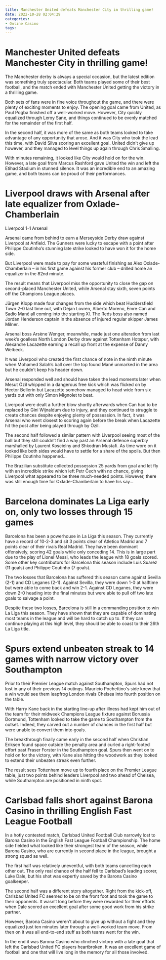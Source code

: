 ```yaml
---
title: Manchester United defeats Manchester City in thrilling game!
date: 2022-10-28 02:04:29
categories:
- Online Casino
tags:
---
```



#  Manchester United defeats Manchester City in thrilling game!

The Manchester derby is always a special occasion, but the latest edition was something truly spectacular. Both teams played some of their best football, and the match ended with Manchester United getting the victory in a thrilling game.

Both sets of fans were in fine voice throughout the game, and there were plenty of exciting moments to enjoy. The opening goal came from United, as Paul Pogba finished off a well-worked move. However, City quickly equalized through Leroy Sane, and things continued to be evenly matched for the remainder of the first half.

In the second half, it was more of the same as both teams looked to take advantage of any opportunity that arose. And it was City who took the lead this time, with David Silva scoring an excellent goal. United didn't give up however, and they managed to level things up again through Chris Smalling.

With minutes remaining, it looked like City would hold on for the win. However, a late goal from Marcus Rashford gave United the win and left the Etihad Stadium in stunned silence. It was an incredible end to an amazing game, and both teams can be proud of their performances.

#  Liverpool draws with Arsenal after late equalizer from Oxlade-Chamberlain

Liverpool 1-1 Arsenal

Arsenal came from behind to earn a Merseyside Derby draw against Liverpool at Anfield. The Gunners were lucky to escape with a point after Philippe Coutinho’s stunning late strike looked to have won it for the home side.

But Liverpool were made to pay for some wasteful finishing as Alex Oxlade-Chamberlain – in his first game against his former club – drilled home an equalizer in the 82nd minute.

The result means that Liverpool miss the opportunity to close the gap on second-placed Manchester United, while Arsenal stay sixth, seven points off the Champions League places.

Jürgen Klopp made four changes from the side which beat Huddersfield Town 2-0 last time out, with Dejan Lovren, Alberto Moreno, Emre Can and Sadio Mané all coming into the starting XI. The Reds boss also named Jordan Henderson captain in the absence of injured regular skipper James Milner.

Arsenal boss Arsène Wenger, meanwhile, made just one alteration from last week’s goalless North London Derby draw against Tottenham Hotspur, with Alexandre Lacazette earning a recall up front at the expense of Danny Welbeck.

It was Liverpool who created the first chance of note in the ninth minute when Mohamed Salah’s ball over the top found Mané unmarked in the area but he couldn’t keep his header down.

Arsenal responded well and should have taken the lead moments later when Mesut Özil whipped in a dangerous free kick which was flicked on by Hector Bellerín but Lacazette somehow managed to head wide from six yards out with only Simon Mignolet to beat.

Liverpool were dealt a further blow shortly afterwards when Can had to be replaced by Gini Wijnaldum due to injury, and they continued to struggle to create chances despite enjoying plenty of possession. In fact, it was Arsenal who went closest to scoring again before the break when Lacazette hit the post after being played through by Özil.

The second half followed a similar pattern with Liverpool seeing most of the ball but they still couldn’t find a way past an Arsenal defence superbly marshalled by Laurent Koscielny and Shkodran Mustafi. As time wore on it looked like both sides would have to settle for a share of the spoils. But then Philippe Coutinho happened…

The Brazilian substitute collected possession 25 yards from goal and let fly with an incredible strike which left Petr Čech with no chance, giving Liverpool what appeared to be three much-needed points. However, there was still enough time for Oxlade-Chamberlain to have his say…

#  Barcelona dominates La Liga early on, only two losses through 15 games

Barcelona has been a powerhouse in La Liga this season. They currently have a record of 10-2-3 and sit 3 points clear of Atletico Madrid and 7 points clear of their rivals Real Madrid. They have been dominant offensively, scoring 42 goals while only conceding 14. This is in large part due to the play of Lionel Messi, who leads the league with 18 goals scored. Some other key contributors for Barcelona this season include Luis Suarez (11 goals) and Philippe Coutinho (7 goals).

The two losses that Barcelona has suffered this season came against Sevilla (2-1) and CD Leganes (2-1). Against Sevilla, they were down 1-0 at halftime but were able to come back and win 2-1. Against CD Leganes, they were down 2-0 heading into the final minutes but were able to pull off two late goals to salvage a point.

Despite these two losses, Barcelona is still in a commanding position to win La Liga this season. They have shown that they are capable of dominating most teams in the league and will be hard to catch up to. If they can continue playing at this high level, they should be able to coast to their 26th La Liga title.

#  Spurs extend unbeaten streak to 14 games with narrow victory over Southampton

Prior to their Premier League match against Southampton, Spurs had not lost in any of their previous 14 outings. Mauricio Pochettino's side knew that a win would see them leapfrog London rivals Chelsea into fourth position on the table.

With Harry Kane back in the starting line-up after illness had kept him out of the team for their midweek Champions League fixture against Borussia Dortmund, Tottenham looked to take the game to Southampton from the outset. Indeed, they carved out a number of chances in the first half but were unable to convert them into goals.

The breakthrough finally came early in the second half when Christian Eriksen found space outside the penalty area and curled a right-footed effort past Fraser Forster in the Southampton goal. Spurs then went on to hold on for the victory, with Kane also hitting the woodwork as they looked to extend their unbeaten streak even further.

The result sees Tottenham move up to fourth place on the Premier League table, just two points behind leaders Liverpool and two ahead of Chelsea, while Southampton are positioned in ninth spot.

#  Carlsbad falls short against Barona Casino in thrilling English Fast League Football

In a hotly contested match, Carlsbad United Football Club narrowly lost to Barona Casino in the English Fast League Football Championship. The home side fielded what looked like their strongest team of the season, while Barona Casino, who are currently in second place in the league, brought a strong squad as well.

The first half was relatively uneventful, with both teams cancelling each other out. The only real chance of the half fell to Carlsbad’s leading scorer, Luke Dale, but his shot was expertly saved by the Barona Casino goalkeeper.

The second half was a different story altogether. Right from the kick-off, Carlsbad United FC seemed to be on the front foot and took the game to their opponents. It wasn’t long before they were rewarded for their efforts when Dale scored an excellent goal after some good work from his strike partner.

However, Barona Casino weren’t about to give up without a fight and they equalized just ten minutes later through a well-worked team move. From then on it was all end-to-end stuff as both teams went for the win.

In the end it was Barona Casino who clinched victory with a late goal that left the Carlsbad United FC players heartbroken. It was an excellent game of football and one that will live long in the memory for all those involved.